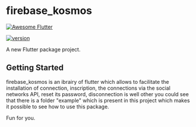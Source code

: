 # firebase_kosmos
<a href="https://github.com/Solido/awesome-flutter">
   <img alt="Awesome Flutter" src="https://img.shields.io/badge/Awesome-Flutter-blue.svg?longCache=true&style=flat-square" />
</a>

[![version](https://img.shields.io/badge/version-1.0.1-yellow.svg)](https://semver.org)

A new Flutter package project.

## Getting Started

firebase_kosmos is an ibrairy of flutter which allows to facilitate the installation of connection, inscription, the connections via the social networks API, reset its password, disconnection is well other you could see that there is a folder "example" which is present in this project which makes it possible to see how to use this package.

Fun for you.